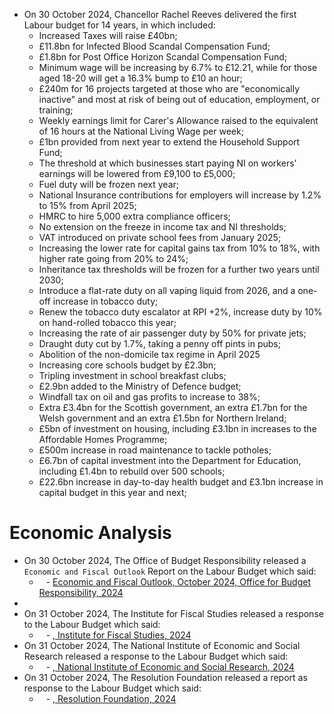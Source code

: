 - On 30 October 2024, Chancellor Rachel Reeves delivered the first Labour budget for 14 years, in which included:
	- Increased Taxes will raise £40bn;
	- £11.8bn for Infected Blood Scandal Compensation Fund;
	- £1.8bn for Post Office Horizon Scandal Compensation Fund;
	- Minimum wage will be increasing by 6.7% to £12.21, while for those aged 18-20 will get a 16.3% bump to £10 an hour;
	- £240m for 16 projects targeted at those who are "economically inactive" and most at risk of being out of education, employment, or training;
	- Weekly earnings limit for Carer's Allowance raised to the equivalent of 16 hours at the National Living Wage per week;
	- £1bn provided from next year to extend the Household Support Fund;
	- The threshold at which businesses start paying NI on workers' earnings will be lowered from £9,100 to £5,000;
	- Fuel duty will be frozen next year;
	- National Insurance contributions for employers will increase by 1.2% to 15% from April 2025;
	- HMRC to hire 5,000 extra compliance officers;
	- No extension on the freeze in income tax and NI thresholds;
	- VAT introduced on private school fees from January 2025;
	- Increasing the lower rate for capital gains tax from 10% to 18%, with higher rate going from 20% to 24%;
	- Inheritance tax thresholds will be frozen for a further two years until 2030;
	- Introduce a flat-rate duty on all vaping liquid from 2026, and a one-off increase in tobacco duty;
	- Renew the tobacco duty escalator at RPI +2%, increase duty by 10% on hand-rolled tobacco this year;
	- Increasing the rate of air passenger duty by 50% for private jets;
	- Draught duty cut by 1.7%, taking a penny off pints in pubs;
	- Abolition of the non-domicile tax regime in April 2025
	- Increasing core schools budget by £2.3bn;
	- Tripling investment in school breakfast clubs;
	- £2.9bn added to the Ministry of Defence budget;
	- Windfall tax on oil and gas profits to increase to 38%;
	- Extra £3.4bn for the Scottish government, an extra £1.7bn for the Welsh government and an extra £1.5bn for Northern Ireland;
	- £5bn of investment on housing, including £3.1bn in increases to the Affordable Homes Programme;
	- £500m increase in road maintenance to tackle potholes;
	- £6.7bn of capital investment into the Department for Education, including £1.4bn to rebuild over 500 schools;
	- £22.6bn increase in day-to-day health budget and £3.1bn increase in capital budget in this year and next;
# Economic Analysis
- On 30 October 2024, The Office of Budget Responsibility released a `Economic and Fiscal Outlook` Report on the Labour Budget which said:
	- ` ` - [Economic and Fiscal Outlook, October 2024, Office for Budget Responsibility, 2024](https://obr.uk/docs/dlm_uploads/OBR_Economic_and_fiscal_outlook_Oct_2024.pdf)
- 
- On 31 October 2024, The Institute for Fiscal Studies released a response to the Labour Budget which said:
	- ` ` - [, Institute for Fiscal Studies, 2024]()
- On 31 October 2024, The National Institute of Economic and Social Research released a response to the Labour Budget which said:
	- ` ` - [, National Institute of Economic and Social Research, 2024]()
- On 31 October 2024, The Resolution Foundation released a report as response to the Labour Budget which said:
	- ` ` - [, Resolution Foundation, 2024]()